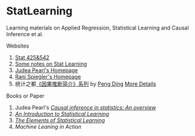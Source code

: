 # StatLearning
Learning materials on Applied Regression, Statistical Learning and Causal Inference et al.

Websites
1. [Stat 425&542](https://publish.illinois.edu/liangf/teaching/)
2. [Some notes on Stat Learning](http://www.loyhome.com/elements_of_statistical_learining_lecture_notes/)
3. [Judea Pearl's Homepage](http://bayes.cs.ucla.edu/jp_home.html)
4. [Rani Spiegler's Homepage](http://www.tau.ac.il/~rani/)
5. 统计之都[《因果推断简介》系列](https://cosx.org/2012/03/causality1-simpson-paradox/) by [Peng Ding](https://sites.google.com/site/pengdingpku/home) [More Details](http://www.math.pku.edu.cn/teachers/yaoy/math112230/lecture10_DingP_causal091101.pdf)

Books or Paper
1. Judea Pearl's *[Causal inference in statistics: An overview](http://ftp.cs.ucla.edu/pub/stat_ser/r350.pdf)*
2. *[An Introduction to Statistical Learning](http://www-bcf.usc.edu/~gareth/ISL/)*
3. *[The Elements of Statistical Learning](https://web.stanford.edu/~hastie/Papers/ESLII.pdf)*
4. *Machine Leaning in Action*


